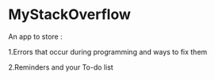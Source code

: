 # MyStackOverflow


An app to store :

1.Errors that occur during programming and ways to fix them

2.Reminders and your To-do list
